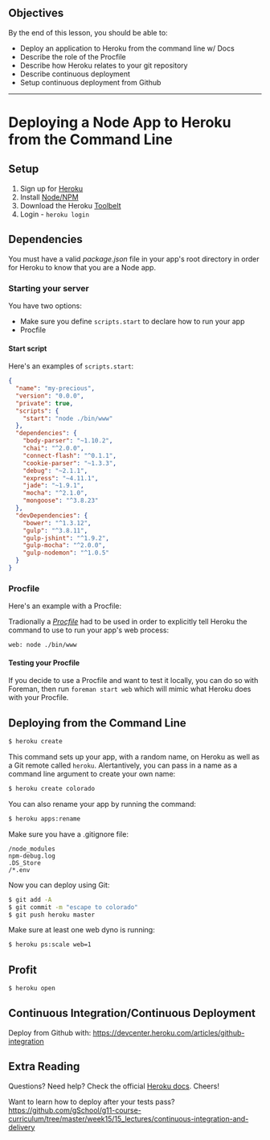 ## Objectives

By the end of this lesson, you should be able to:

- Deploy an application to Heroku from the command line w/ Docs
- Describe the role of the Procfile
- Describe how Heroku relates to your git repository
- Describe continuous deployment
- Setup continuous deployment from Github

<hr>

# Deploying a Node App to Heroku from the Command Line

## Setup

1. Sign up for [Heroku](https://signup.heroku.com/)
1. Install [Node/NPM](https://nodejs.org/download/)
1. Download the Heroku [Toolbelt](https://toolbelt.heroku.com/)
1. Login - `heroku login`

## Dependencies

You must have a valid *package.json* file in your app's root directory in order for Heroku to know that you are a Node app.

### Starting your server

You have two options:

- Make sure you define `scripts.start` to declare how to run your app
- Procfile

#### Start script

Here's an examples of `scripts.start`:

```json
{
  "name": "my-precious",
  "version": "0.0.0",
  "private": true,
  "scripts": {
    "start": "node ./bin/www"
  },
  "dependencies": {
    "body-parser": "~1.10.2",
    "chai": "^2.0.0",
    "connect-flash": "^0.1.1",
    "cookie-parser": "~1.3.3",
    "debug": "~2.1.1",
    "express": "~4.11.1",
    "jade": "~1.9.1",
    "mocha": "^2.1.0",
    "mongoose": "^3.8.23"
  },
  "devDependencies": {
    "bower": "^1.3.12",
    "gulp": "^3.8.11",
    "gulp-jshint": "^1.9.2",
    "gulp-mocha": "^2.0.0",
    "gulp-nodemon": "^1.0.5"
  }
}
```

### Procfile

Here's an example with a Procfile:

Tradionally a *[Procfile](https://devcenter.heroku.com/articles/getting-started-with-nodejs#define-a-procfile)* had to be used in order to explicitly tell Heroku the command to use to run your app's web process:

```
web: node ./bin/www
```

#### Testing your Procfile

If you decide to use a Procfile and want to test it locally, you can do so with Foreman, then run `foreman start web` which will mimic what Heroku does with your Procfile.

## Deploying from the Command Line

```sh
$ heroku create
```

This command sets up your app, with a random name, on Heroku as well as a Git remote called `heroku`. Alertantively, you can pass in a name as a command line argument to create your own name:

```sh
$ heroku create colorado
```

You can also rename your app by running the command:

```sh
$ heroku apps:rename
```

Make sure you have a .gitignore file:

```
/node_modules
npm-debug.log
.DS_Store
/*.env
```

Now you can deploy using Git:

```sh
$ git add -A
$ git commit -m "escape to colorado"
$ git push heroku master
```

Make sure at least one web dyno is running:

```sh
$ heroku ps:scale web=1
```

## Profit

```sh
$ heroku open
```

## Continuous Integration/Continuous Deployment

Deploy from Github with: https://devcenter.heroku.com/articles/github-integration


## Extra Reading

Questions? Need help? Check the official [Heroku docs](https://devcenter.heroku.com/articles/getting-started-with-nodejs#introduction). Cheers!

Want to learn how to deploy after your tests pass?  https://github.com/gSchool/g11-course-curriculum/tree/master/week15/15_lectures/continuous-integration-and-delivery
